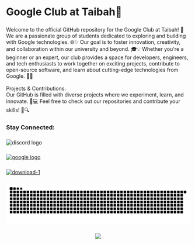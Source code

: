 <h1 align="left">Google Club at Taibah🌟</h1>

###

<p align="left">Welcome to the official GitHub repository for the Google Club at Taibah! 🚀<br>We are a passionate group of students dedicated to exploring and building with Google technologies. 🌐✨ Our goal is to foster innovation, creativity, and collaboration within our university and beyond. 🎓💡 Whether you're a beginner or an expert, our club provides a space for developers, engineers, and tech enthusiasts to work together on exciting projects, contribute to open-source software, and learn about cutting-edge technologies from Google. 🤖🔧<br><br>Projects & Contributions:<br>Our GitHub is filled with diverse projects where we experiment, learn, and innovate. 🚀💻 Feel free to check out our repositories and contribute your skills! 🤝🔍</p>

###

<h3 align="left">Stay Connected:</h3>

###

<div align="left">
  <img src="https://img.shields.io/static/v1?message=Discord&logo=discord&label=&color=7289DA&logoColor=white&labelColor=&style=for-the-badge" height="35" alt="discord logo"  />
</div>

###

<div align="left">
	<a href="https://gdg.community.dev/gdg-on-campus-taibah-university-women-campus-medina-saudi-arabia/" target="_blank">
		<img src="https://cdn.jsdelivr.net/gh/devicons/devicon/icons/google/google-original.svg" height="30" alt="google logo"  />
</div>

###

<img align="center" height="200" src="https://i.ibb.co/qkY6fC2/download-1.png" alt="download-1" border="0"></a>

###




</p>
<p align = "center">
	<img src = "https://github.com/7oSkaaa/7oSkaaa/blob/output/github-contribution-grid-snake.svg?" alt = "Snake Game"/>
</p>

###

<div align="center">
  <img src="https://profile-counter.glitch.me/GDG-Taibah/count.svg?"  />
</div>

###
